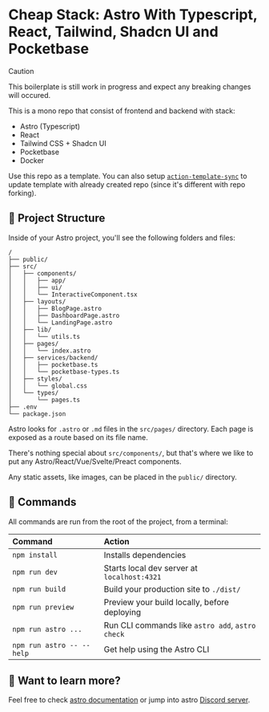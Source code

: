 # Cheap Stack: Astro With Typescript, React, Tailwind, Shadcn UI and Pocketbase 

> [!CAUTION]  
> This boilerplate is still work in progress and expect any breaking changes will occured.

This is a mono repo that consist of frontend and backend with stack:

- Astro (Typescript)
- React
- Tailwind CSS + Shadcn UI
- Pocketbase
- Docker

Use this repo as a template. You can also setup [`action-template-sync`](https://github.com/marketplace/actions/actions-template-sync) to update template with already created repo (since it's different with repo forking).

## 🚀 Project Structure

Inside of your Astro project, you'll see the following folders and files:

```text
/
├── public/
├── src/
│   ├── components/
│   │   ├── app/
│   │   ├── ui/
│   │   └── InteractiveComponent.tsx
│   ├── layouts/
│   │   ├── BlogPage.astro
│   │   ├── DashboardPage.astro
│   │   └── LandingPage.astro
│   ├── lib/
│   │   └── utils.ts
│   ├── pages/
│   │   └── index.astro
│   ├── services/backend/
│   │   ├── pocketbase.ts
│   │   └── pocketbase-types.ts
│   ├── styles/
│   │   └── global.css
│   └── types/
│       └── pages.ts
├── .env
└── package.json
```

Astro looks for `.astro` or `.md` files in the `src/pages/` directory. Each page is exposed as a route based on its file name.

There's nothing special about `src/components/`, but that's where we like to put any Astro/React/Vue/Svelte/Preact components.

Any static assets, like images, can be placed in the `public/` directory.

## 🧞 Commands

All commands are run from the root of the project, from a terminal:

| Command                   | Action                                           |
| :------------------------ | :----------------------------------------------- |
| `npm install`             | Installs dependencies                            |
| `npm run dev`             | Starts local dev server at `localhost:4321`      |
| `npm run build`           | Build your production site to `./dist/`          |
| `npm run preview`         | Preview your build locally, before deploying     |
| `npm run astro ...`       | Run CLI commands like `astro add`, `astro check` |
| `npm run astro -- --help` | Get help using the Astro CLI                     |

## 👀 Want to learn more?

Feel free to check [astro documentation](https://docs.astro.build) or jump into astro [Discord server](https://astro.build/chat).
